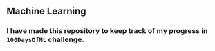 ## Machine Learning

### I have made this repository to keep track of my progress in `100DaysOfML` challenge.